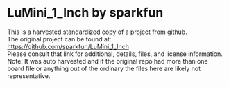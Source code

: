 
# LuMini_1_Inch by sparkfun  
This is a harvested standardized copy of a project from github.  
The original project can be found at:  
https://github.com/sparkfun/LuMini_1_Inch  
Please consult that link for additional, details, files, and license information.  
Note: It was auto harvested and if the original repo had more than one board file or anything out of the ordinary the files here are likely not representative.  
    